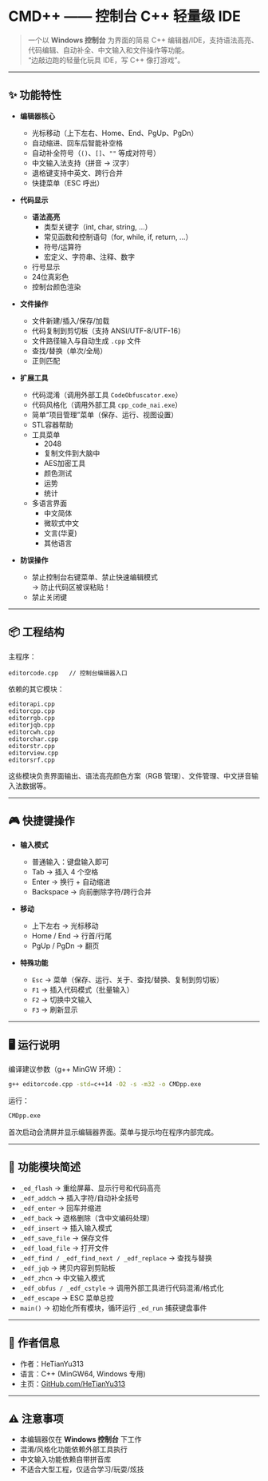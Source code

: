 # CMD++ —— 控制台 C++ 轻量级 IDE

> 一个以 **Windows 控制台** 为界面的简易 C++ 编辑器/IDE，支持语法高亮、代码编辑、自动补全、中文输入和文件操作等功能。  
> “边敲边跑的轻量化玩具 IDE，写 C++ 像打游戏”。

---

## ✨ 功能特性

- **编辑器核心**
  - 光标移动（上下左右、Home、End、PgUp、PgDn）
  - 自动缩进、回车后智能补空格
  - 自动补全符号（`()`、`[]`、`""` 等成对符号）
  - 中文输入法支持（拼音 → 汉字）
  - 退格键支持中英文、跨行合并
  - 快捷菜单（ESC 呼出）

- **代码显示**
  - **语法高亮**
    - 类型关键字（int, char, string, …）
    - 常见函数和控制语句（for, while, if, return, …）
    - 符号/运算符
    - 宏定义、字符串、注释、数字
  - 行号显示
  - 24位真彩色
  - 控制台颜色渲染

- **文件操作**
  - 文件新建/插入/保存/加载
  - 代码复制到剪切板（支持 ANSI/UTF-8/UTF-16）
  - 文件路径输入与自动生成 `.cpp` 文件
  - 查找/替换（单次/全局）
  - 正则匹配

- **扩展工具**
  - 代码混淆（调用外部工具 `CodeObfuscator.exe`）
  - 代码风格化（调用外部工具 `cpp_code_nai.exe`）
  - 简单“项目管理”菜单（保存、运行、视图设置）
  - STL容器帮助
  - 工具菜单
     - 2048
     - 复制文件到大脑中
     - AES加密工具
     - 颜色测试
     - 运势
     - 统计
  - 多语言界面
    - 中文简体
    - 微软式中文
    - 文言(华夏)
    - 其他语言

- **防误操作**
  - 禁止控制台右键菜单、禁止快速编辑模式  
    → 防止代码区被误粘贴！
  - 禁止关闭键

---

## 📦 工程结构

主程序：  
```
editorcode.cpp   // 控制台编辑器入口
```

依赖的其它模块：  
```
editorapi.cpp
editorcpp.cpp
editorrgb.cpp
editorjqb.cpp
editorcwh.cpp
editorchar.cpp
editorstr.cpp
editorview.cpp
editorsrf.cpp
```

这些模块负责界面输出、语法高亮颜色方案（RGB 管理）、文件管理、中文拼音输入法数据等。

---

## 🎮 快捷键操作

- **输入模式**
  - 普通输入：键盘输入即可
  - Tab → 插入 4 个空格
  - Enter → 换行 + 自动缩进
  - Backspace → 向前删除字符/跨行合并

- **移动**
  - 上下左右 → 光标移动
  - Home / End → 行首/行尾
  - PgUp / PgDn → 翻页

- **特殊功能**
  - `Esc` → 菜单（保存、运行、关于、查找/替换、复制到剪切板）
  - `F1` → 插入代码模式（批量输入）
  - `F2` → 切换中文输入
  - `F3` → 刷新显示

---

## 🖥️ 运行说明

编译建议参数（g++ MinGW 环境）：  
```bash
g++ editorcode.cpp -std=c++14 -O2 -s -m32 -o CMDpp.exe
```

运行：  
```bash
CMDpp.exe
```

首次启动会清屏并显示编辑器界面。菜单与提示均在程序内部完成。  

---

## 📑 功能模块简述

- `_ed_flash` → 重绘屏幕、显示行号和代码高亮
- `_edf_addch` → 插入字符/自动补全括号
- `_edf_enter` → 回车并缩进
- `_edf_back` → 退格删除（含中文编码处理）
- `_edf_insert` → 插入输入模式
- `_edf_save_file` → 保存文件
- `_edf_load_file` → 打开文件
- `_edf_find / _edf_find_next / _edf_replace` → 查找与替换
- `_edf_jqb` → 拷贝内容到剪贴板
- `_edf_zhcn` → 中文输入模式
- `_edf_obfus / _edf_cstyle` → 调用外部工具进行代码混淆/格式化
- `_edf_escape` → ESC 菜单总控
- `main()` → 初始化所有模块，循环运行 `_ed_run` 捕获键盘事件

---

## 🙋 作者信息

- 作者：HeTianYu313  
- 语言：C++ (MinGW64, Windows 专用)  
- 主页：[GitHub.com/HeTianYu313](https://github.com/HeTianYu313)

---

## ⚠️ 注意事项

- 本编辑器仅在 **Windows 控制台** 下工作  
- 混淆/风格化功能依赖外部工具执行  
- 中文输入功能依赖自带拼音库  
- 不适合大型工程，仅适合学习/玩耍/炫技  
